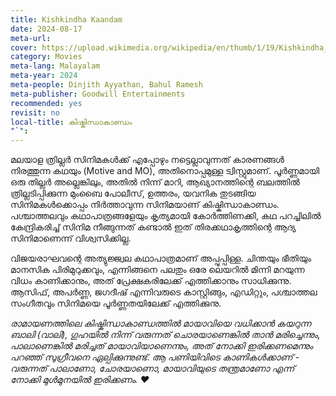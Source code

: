```yaml
---
title: Kishkindha Kaandam
date: 2024-08-17
meta-url: 
cover: https://upload.wikimedia.org/wikipedia/en/thumb/1/19/Kishkindha_Kaandam.jpeg/220px-Kishkindha_Kaandam.jpeg
category: Movies
meta-lang: Malayalam
meta-year: 2024
meta-people: Dinjith Ayyathan, Bahul Ramesh
meta-publisher: Goodwill Entertainments
recommended: yes
revisit: no
local-title: കിഷ്കിന്ധാകാണ്ഡം
"`":
---
```

മലയാള ത്രില്ലർ സിനിമകൾക്ക് എപ്പോഴും നട്ടെല്ലാവുന്നത് കാരണങ്ങൾ നിരത്തുന്ന കഥയും (Motive and MO), അതിനൊപ്പമുള്ള ട്വിസ്റ്റുമാണ്. പൂർണ്ണമായി ഒരു തില്ലർ അല്ലെങ്കിലും, അതിൽ നിന്ന് മാറി, ആഖ്യാനത്തിന്റെ ബലത്തിൽ ത്രില്ലടിപ്പിക്കുന്ന മുംബൈ പോലീസ്, ഉത്തരം, യവനിക തുടങ്ങിയ സിനിമകൾക്കൊപ്പം നിർത്താവുന്ന സിനിമയാണ് കിഷ്കിന്ധാകാണ്ഡം. പശ്ചാത്തലവും കഥാപാത്രങ്ങളേയും കൃത്യമായി കോർത്തിണക്കി, കഥ പറച്ചിലിൽ കേന്ദ്രികരിച്ച് സിനിമ  നീങ്ങുന്നത് കണ്ടാൽ ഇത് തിരക്കഥാകൃത്തിന്റെ ആദ്യ സിനിമാണെന്ന് വിശ്വസിക്കില്ല. 

വിജയരാഘവന്റെ അത്യുജ്ജ്വല കഥാപാത്രമാണ് അപ്പുപ്പിള്ള. ചിന്തയും ഭീതിയും മാനസിക പിരിമുറുക്കവും, എന്നിങ്ങനെ പലതും ഒരേ ലെയറിൽ മിന്നി മറയുന്ന വിധം കാണിക്കാനും, അത് പ്രേക്ഷകരിലേക്ക് എത്തിക്കാനും സാധിക്കുന്നു. ആസിഫ്, അപർണ്ണ, ജഗദീഷ് എന്നിവരുടെ കാസ്റ്റിങ്ങും, എഡിറ്റും, പശ്ചാത്തല സംഗീതവും സിനിമയെ പൂർണ്ണതയിലേക്ക് എത്തിക്കുനു.

*രാമായണത്തിലെ കിഷ്കിന്ധാകാണ്ഡത്തിൽ മായാവിയെ വധിക്കാൻ കയറുന്ന ബാലി (വാലി), ഗുഹയിൽ നിന്ന് വരുന്നത് ചൊരയാണെങ്കിൽ താൻ മരിച്ചെന്നും, പാലാണെങ്കിൽ മരിച്ചത് മായാവിയാണെന്നും, അത് നോക്കി ഇരിക്കണമെന്നും പറഞ്ഞ് സുഗ്രീവനെ ഏല്പിക്കുന്നുണ്ട്. ആ പണിയിവിടെ കാണികൾക്കാണ് - വരുന്നത് പാലാണോ, ചോരയാണൊ, മായാവിയുടെ തന്ത്രമാണോ എന്ന് നോക്കി മുൾമുനയിൽ ഇരിക്കണം. ❤️*
